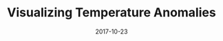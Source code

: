 ---
path: /projects/temperature-anomalies
title: Visualizing Temperature Anomalies
date: 2017-10-23
---